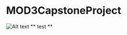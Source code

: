 # MOD3CapstoneProject

![Alt text](ReadMeImages/screenshot1.png?raw=true "test")
** test **

<!-- file:///Users/richardgonzalez/Desktop/Screen%20Shot%202021-07-01%20at%2012.34.35%20AM.png -->
